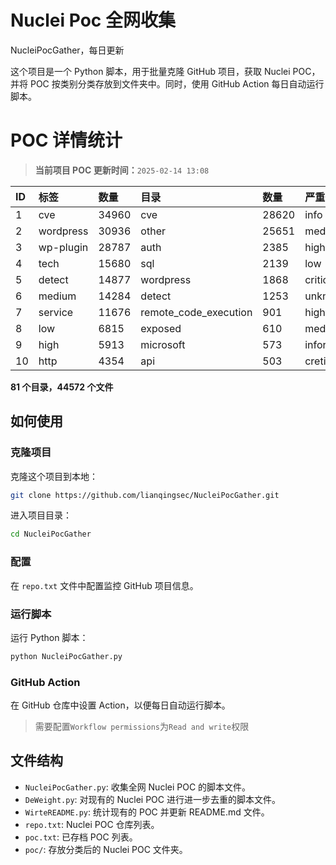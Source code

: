 # Nuclei Poc 全网收集
NucleiPocGather，每日更新

这个项目是一个 Python 脚本，用于批量克隆 GitHub 项目，获取 Nuclei POC，并将 POC 按类别分类存放到文件夹中。同时，使用 GitHub Action 每日自动运行脚本。
# POC 详情统计

> **当前项目 POC 更新时间：**`2025-02-14 13:08`

| ID | 标签      | 数量 | 目录       | 数量 | 严重性   | 数量 |
|:---| :-------- | :--- | :--------- | :--- | :------- | :--- |
| 1 | cve | 34960 | cve | 28620 | info | 21122 |
| 2 | wordpress | 30936 | other | 25651 | medium | 19820 |
| 3 | wp-plugin | 28787 | auth | 2385 | high | 12729 |
| 4 | tech | 15680 | sql | 2139 | low | 7926 |
| 5 | detect | 14877 | wordpress | 1868 | critical | 6642 |
| 6 | medium | 14284 | detect | 1253 | unknown | 73 |
| 7 | service | 11676 | remote_code_execution | 901 | hight | 16 |
| 8 | low | 6815 | exposed | 610 | meduim | 8 |
| 9 | high | 5913 | microsoft | 573 | informative | 8 |
| 10 | http | 4354 | api | 503 | cretical | 2 |

**81 个目录，44572 个文件**
## 如何使用

### 克隆项目

克隆这个项目到本地：

```bash
git clone https://github.com/lianqingsec/NucleiPocGather.git
```

进入项目目录：

```bash
cd NucleiPocGather
```

### 配置

在 `repo.txt` 文件中配置监控 GitHub 项目信息。

### 运行脚本

运行 Python 脚本：

```bash
python NucleiPocGather.py
```

### GitHub Action

在 GitHub 仓库中设置 Action，以便每日自动运行脚本。

> 需要配置`Workflow permissions`为`Read and write`权限

## 文件结构

- `NucleiPocGather.py`: 收集全网 Nuclei POC 的脚本文件。
- `DeWeight.py`: 对现有的 Nuclei POC 进行进一步去重的脚本文件。
- `WirteREADME.py`: 统计现有的 POC 并更新 README.md 文件。
- `repo.txt`: Nuclei POC 仓库列表。
- `poc.txt`: 已存档 POC 列表。
- `poc/`: 存放分类后的 Nuclei POC 文件夹。

